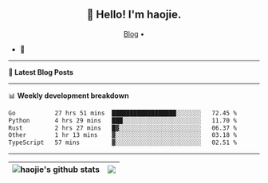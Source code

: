 <h2 align="center">👋 Hello! I'm haojie.</h2>
<p align="center">
  <a href="https://aoyouer.com">Blog</a> •
</p>


- 🔭 


-------

**📝 Latest Blog Posts**


-------

📊 **Weekly development breakdown**
<!--START_SECTION:waka-->

```txt
Go           27 hrs 51 mins  ██████████████████░░░░░░░   72.45 %
Python       4 hrs 29 mins   ███░░░░░░░░░░░░░░░░░░░░░░   11.70 %
Rust         2 hrs 27 mins   █▓░░░░░░░░░░░░░░░░░░░░░░░   06.37 %
Other        1 hr 13 mins    ▓░░░░░░░░░░░░░░░░░░░░░░░░   03.18 %
TypeScript   57 mins         ▓░░░░░░░░░░░░░░░░░░░░░░░░   02.51 %
```

<!--END_SECTION:waka-->

-------



| <img align="center" src="https://github-readme-stats.vercel.app/api?username=haojie06&show_icons=true&theme=graywhite&show_icons=true&count_private=true&include_all_commits=true&hide_border=true" alt="haojie's github stats" /> | <img align="center" src="https://github-readme-stats.vercel.app/api/top-langs/?username=haojie06&layout=compact&theme=graywhite&hide_border=true&hide=css,html" /> |
| ------------- | ------------- |


